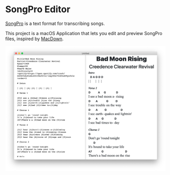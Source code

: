 # SongPro Editor

[SongPro](https://songpro.org) is a text format for transcribing songs.

This project is a macOS Application that lets you edit and preview SongPro files, inspired by [MacDown](https://macdown.uranusjr.com).

![](screenshot.png)
